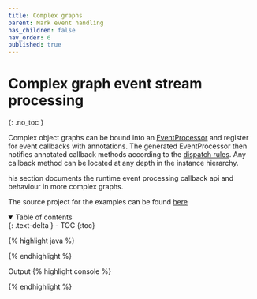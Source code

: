 ```yaml
---
title: Complex graphs
parent: Mark event handling
has_children: false
nav_order: 6
published: true
---
```


# Complex graph event stream processing
{: .no_toc }

Complex object graphs can be bound into an [EventProcessor](https://github.com/v12technology/fluxtion/tree/{{site.fluxtion_version}}/runtime/src/main/java/com/fluxtion/runtime/EventProcessor.java) and register for event callbacks with annotations. 
The generated EventProcessor then notifies annotated callback methods according to the [dispatch rules](../fluxtion-explored#event-dispatch-rules). Any callback
method can be located at any depth in the instance hierarchy. 

his section documents the runtime event processing callback api and behaviour in more complex graphs.

The source project for the examples can be found [here]({{site.reference_examples}}/runtime-execution/src/main/java/com/fluxtion/example/reference/complexgraphs)

<details open markdown="block">
  <summary>
    Table of contents
  </summary>
  {: .text-delta }
- TOC
{:toc}
</details>





{% highlight java %}

{% endhighlight %}

Output
{% highlight console %}

{% endhighlight %}
